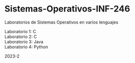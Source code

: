 # Sistemas-Operativos-INF-246
Laboratorios de Sistemas Operativos en varios lenguajes

Laboratorio 1: C  
Laboratorio 2: C  
Laboratorio 3: Java  
Laboratorio 4: Python

2023-2
